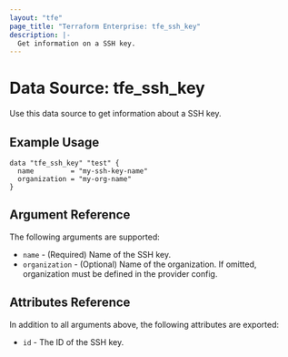 ```yaml
---
layout: "tfe"
page_title: "Terraform Enterprise: tfe_ssh_key"
description: |-
  Get information on a SSH key.
---
```


# Data Source: tfe_ssh_key

Use this data source to get information about a SSH key.

## Example Usage

```hcl
data "tfe_ssh_key" "test" {
  name         = "my-ssh-key-name"
  organization = "my-org-name"
}
```

## Argument Reference

The following arguments are supported:

* `name` - (Required) Name of the SSH key.
* `organization` - (Optional) Name of the organization. If omitted, organization
  must be defined in the provider config.

## Attributes Reference

In addition to all arguments above, the following attributes are exported:

* `id` - The ID of the SSH key.
